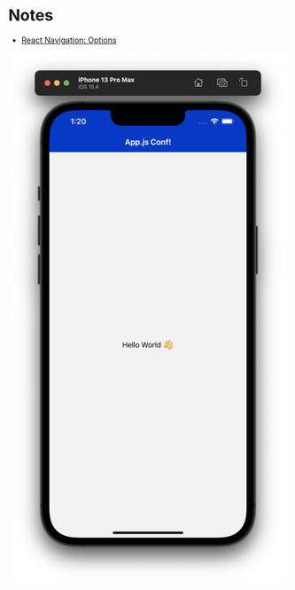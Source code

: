 # Notes

- [React Navigation: Options](https://reactnavigation.org/docs/hello-react-navigation#specifying-options)

![](./.readme/demo.png)
